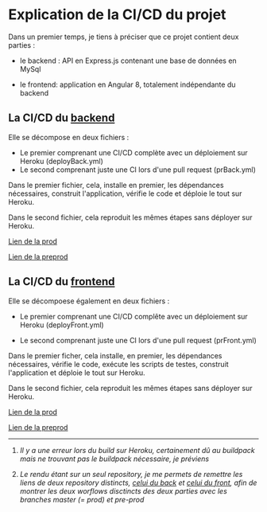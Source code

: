 # Explication de la CI/CD du projet

Dans un premier temps, je tiens à préciser que ce projet contient deux parties :

- le backend : API en Express.js contenant une base de données en MySql

- le frontend: application en Angular 8, totalement indépendante du backend

## La CI/CD du [backend](https://github.com/AlexandreLascaux/dataviz-back)

Elle se décompose en deux fichiers :

- Le premier comprenant une CI/CD complète avec un déploiement sur Heroku (deployBack.yml)
- Le second comprenant juste une CI lors d'une pull request (prBack.yml)

Dans le premier fichier, cela, installe en premier, les dépendances nécessaires, construit l'application, vérifie le code et déploie le tout sur Heroku.

Dans le second fichier, cela reproduit les mêmes étapes sans déployer sur Heroku.

[Lien de la prod](https://iim-a4-rendu-back.herokuapp.com/)

[Lien de la preprod](https://iim-a4-rendu-back-pre-prod.herokuapp.com/)

## La CI/CD du [frontend](https://github.com/AlexandreLascaux/dataviz-front)

Elle se décompoese également en deux fichiers :

- Le premier comprenant une CI/CD complête avec un déploiement sur Heroku (deployFront.yml)

- Le second comprenant juste une CI lors d'une pull request (prFront.yml)

Dans le premier ficher, cela installe, en premier, les dépendances nécessaires, vérifie le code, exécute les scripts de testes, construit l'application et déploie le tout sur Heroku.

Dans le second fichier, cela reproduit les mêmes étapes sans déployer sur Heroku.

[Lien de la prod](https://iim-a4-rendu-front.herokuapp.com/)

[Lien de la preprod](https://iim-a4-rendu-front-pre-prod.herokuapp.com/)

___

1. *Il y a une erreur lors du build sur Heroku, certainement dû au buildpack mais ne trouvant pas le buildpack nécessaire, je préviens*

2. *Le rendu étant sur un seul repository, je me permets de remettre les liens de deux repository distincts, [celui du back](https://github.com/AlexandreLascaux/dataviz-back) et [celui du front](https://github.com/AlexandreLascaux/dataviz-front), afin de montrer les deux worflows disctincts des deux parties avec les branches master (= prod) et pre-prod*
